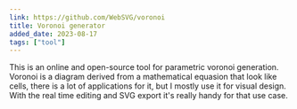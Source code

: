 ```yaml
---
link: https://github.com/WebSVG/voronoi
title: Voronoi generator
added_date: 2023-08-17
tags: ["tool"]
---
```

This is an online and open-source tool for parametric voronoi
generation. Voronoi is a diagram derived from a mathematical equasion that
look like cells, there is a lot of applications for it, but I mostly use it
for visual design. With the real time editing and SVG export it's really
handy for that use case.
